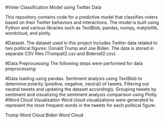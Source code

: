 
#Voter Classification Model using Twitter Data

This repository contains code for a predictive model that classifies voters based on their Twitter behaviors and interactions. The model is built using Python and various libraries such as TextBlob, pandas, numpy, matplotlib, wordcloud, and plotly.

#Dataset.
The dataset used in this project includes Twitter data related to two political figures: Donald Trump and Joe Biden. The data is stored in separate CSV files (Trumpall2.csv and Bidenall2.csv).

#Data Preprocessing
The following steps were performed for data preprocessing:

#Data loading using pandas.
Sentiment analysis using TextBlob to determine polarity (positive, negative, neutral) of tweets.
Filtering out neutral tweets and updating the dataset accordingly.
Grouping tweets by sentiment and visualizing the sentiment analysis comparison using Plotly.
#Word Cloud Visualization
Word cloud visualizations were generated to represent the most frequent words in the tweets for each political figure:

Trump Word Cloud
Biden Word Cloud
